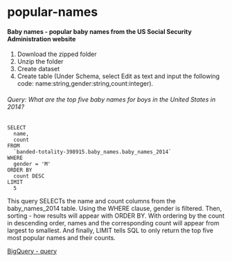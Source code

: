 ﻿# popular-names

#### Baby names - popular baby names from the US Social Security Administration website

1. Download the zipped folder
3. Unzip the folder
4. Create dataset
5. Create table (Under Schema, select Edit as text and input the following code: name:string,gender:string,count:integer).


###### Query: What are the top five baby names for boys in the United States in 2014?

```
SELECT
  name,
  count
FROM
  `banded-totality-398915.baby_names.baby_names_2014`
WHERE
  gender = 'M'
ORDER BY
  count DESC
LIMIT
  5
```
  
This query SELECTs the name and count columns from the baby_names_2014 table. Using the WHERE clause, gender is filtered. Then, sorting - how results will appear with ORDER BY. With ordering by the count in descending order, names and the corresponding count will appear from largest to smallest. And finally, LIMIT tells SQL to only return the top five most popular names and their counts. 

[BigQuery - query](https://console.cloud.google.com/bigquery?sq=993565623922:ae919ccc1f9245b3986e5fd676da9f41)

